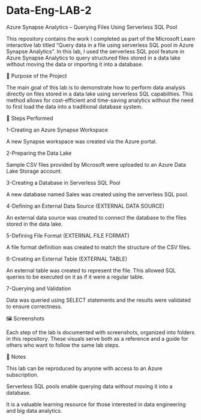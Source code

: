 # Data-Eng-LAB-2

Azure Synapse Analytics – Querying Files Using Serverless SQL Pool

This repository contains the work I completed as part of the Microsoft Learn interactive lab titled “Query data in a file using serverless SQL pool in Azure Synapse Analytics”. In this lab, I used the serverless SQL pool feature in Azure Synapse Analytics to query structured files stored in a data lake without moving the data or importing it into a database.


🎯 Purpose of the Project

The main goal of this lab is to demonstrate how to perform data analysis directly on files stored in a data lake using serverless SQL capabilities. This method allows for cost-efficient and time-saving analytics without the need to first load the data into a traditional database system.


🧩 Steps Performed

1-Creating an Azure Synapse Workspace

A new Synapse workspace was created via the Azure portal.

2-Preparing the Data Lake

Sample CSV files provided by Microsoft were uploaded to an Azure Data Lake Storage account.

3-Creating a Database in Serverless SQL Pool

A new database named Sales was created using the serverless SQL pool.

4-Defining an External Data Source (EXTERNAL DATA SOURCE)

An external data source was created to connect the database to the files stored in the data lake.

5-Defining File Format (EXTERNAL FILE FORMAT)

A file format definition was created to match the structure of the CSV files.

6-Creating an External Table (EXTERNAL TABLE)

An external table was created to represent the file. This allowed SQL queries to be executed on it as if it were a regular table.

7-Querying and Validation

Data was queried using SELECT statements and the results were validated to ensure correctness.


🖼 Screenshots

Each step of the lab is documented with screenshots, organized into folders in this repository. These visuals serve both as a reference and a guide for others who want to follow the same lab steps.


📌 Notes

This lab can be reproduced by anyone with access to an Azure subscription.

Serverless SQL pools enable querying data without moving it into a database.

It is a valuable learning resource for those interested in data engineering and big data analytics.
